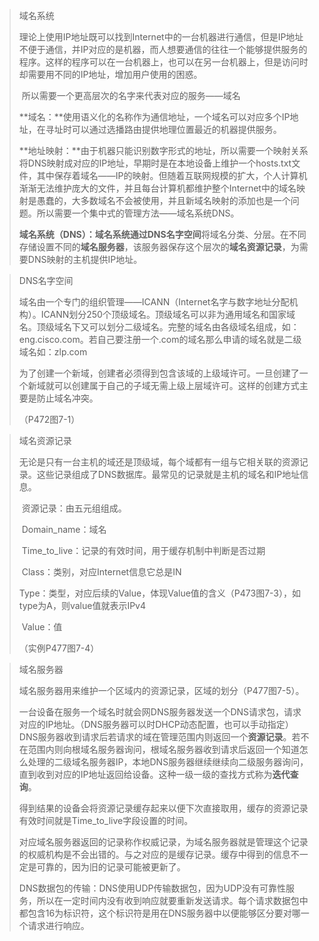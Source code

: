 > 域名系统
>
> ​	理论上使用IP地址既可以找到Internet中的一台机器进行通信，但是IP地址不便于通信，并IP对应的是机器，而人想要通信的往往一个能够提供服务的程序。这样的程序可以在一台机器上，也可以在另一台机器上，但是访问时却需要用不同的IP地址，增加用户使用的困惑。
>
> ​	所以需要一个更高层次的名字来代表对应的服务——域名
>
> ​	**域名：**使用语义化的名称作为通信地址，一个域名可以对应多个IP地址，在寻址时可以通过选播路由提供地理位置最近的机器提供服务。
>
> ​	**地址映射：**由于机器只能识别数字形式的地址，所以需要一个映射关系将DNS映射成对应的IP地址，早期时是在本地设备上维护一个hosts.txt文件，其中保存着域名——IP的映射。但随着互联网规模的扩大，个人计算机渐渐无法维护庞大的文件，并且每台计算机都维护整个Internet中的域名映射是愚蠢的，大多数域名不会被使用，并且新域名映射的添加也是一个问题。所以需要一个集中式的管理方法——域名系统DNS。
>
> ​	**域名系统（DNS）：**域名系统通过**DNS名字空间**将域名分类、分层。在不同存储设置不同的**域名服务器**，该服务器保存这个层次的**域名资源记录**，为需要DNS映射的主机提供IP地址。

> DNS名字空间
>
> ​	域名由一个专门的组织管理——ICANN（Internet名字与数字地址分配机构）。ICANN划分250个顶级域名。顶级域名可以非为通用域名和国家域名。顶级域名下又可以划分二级域名。完整的域名由各级域名组成，如：eng.cisco.com。若自己要注册一个.com的域名那么申请的域名就是二级域名如：zlp.com
>
> ​	为了创建一个新域，创建者必须得到包含该域的上级域许可。一旦创建了一个新域就可以创建属于自己的子域无需上级上层域许可。这样的创建方式主要是防止域名冲突。
>
> （P472图7-1）

> 域名资源记录
>
> ​	无论是只有一台主机的域还是顶级域，每个域都有一组与它相关联的资源记录。这些记录组成了DNS数据库。最常见的记录就是主机的域名和IP地址信息。
>
> ​	资源记录：由五元组组成。
>
> ​	Domain_name：域名
>
> ​	Time_to_live：记录的有效时间，用于缓存机制中判断是否过期
>
> ​	Class：类别，对应Internet信息它总是IN
>
> ​	Type：类型，对应后续的Value，体现Value值的含义（P473图7-3），如type为A，则value值就表示IPv4
>
> ​	Value：值
>
> （实例P477图7-4）

> 域名服务器
>
> ​	域名服务器用来维护一个区域内的资源记录，区域的划分（P477图7-5）。
>
> ​	一台设备在服务一个域名时就会网DNS服务器发送一个DNS请求包，请求对应的IP地址。（DNS服务器可以时DHCP动态配置，也可以手动指定）DNS服务器收到请求后若请求的域在管理范围内则返回一个**资源记录**。若不在范围内则向根域名服务器询问，根域名服务器收到请求后返回一个知道怎么处理的二级域名服务器IP，本地DNS服务器继续继续向二级服务器询问，直到收到对应的IP地址返回给设备。这种一级一级的查找方式称为**迭代查询**。
>
> ​	得到结果的设备会将资源记录缓存起来以便下次直接取用，缓存的资源记录有效时间就是Time_to_live字段设置的时间。
>
> ​	对应域名服务器返回的记录称作权威记录，为域名服务器就是管理这个记录的权威机构是不会出错的。与之对应的是缓存记录。缓存中得到的信息不一定是可靠的，因为旧的记录可能被更新了。
>
> ​	DNS数据包的传输：DNS使用UDP传输数据包，因为UDP没有可靠性服务，所以在一定时间内没有收到响应就要重新发送请求。每个请求数据包中都包含16为标识符，这个标识符是用在DNS服务器中以便能够区分要对哪一个请求进行响应。